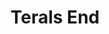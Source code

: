 ---
continent: Terals End
date created: Friday, December 8th 2023, 10:59:06 pm
date modified: Friday, December 8th 2023, 11:00:04 pm
eleventyNavigation:
  key: Terals End
  parent: Material Plane
herocolor0: 214
herocolor1: 205
herocolor2: 184
layout: base.njk
parentpath: "src/garden\\\U0001F310Worldbuilding\\Material Plane/Material Plane.md"
path: /garden%5C%F0%9F%8C%90Worldbuilding%5CMaterial%20Plane%5CTerals%20End/
plane: Material Plane
title: Terals End
type: Continent
---